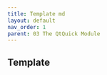 ```yaml
---
title: Template md
layout: default
nav_order: 1
parent: 03 The QtQuick Module
---
```


## Template


